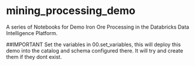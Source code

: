 # mining_processing_demo
A series of Notebooks for Demo Iron Ore Processing in the Databricks Data Intelligence Platform. 

##IMPORTANT
Set the variables in 00.set_variables, this will deploy this demo into the catalog and schema configured there. It will try and create them if they dont exist. 

